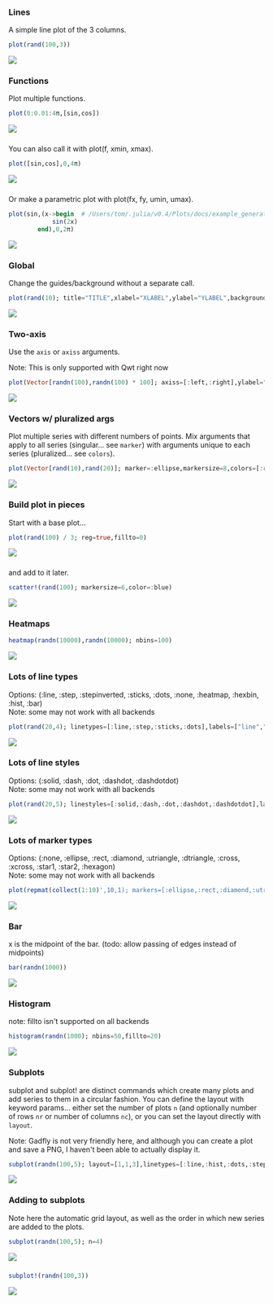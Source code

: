 ### Lines

A simple line plot of the 3 columns.

```julia
plot(rand(100,3))
```

![](../img/immerse/immerse_example_1.png)

### Functions

Plot multiple functions.

```julia
plot(0:0.01:4π,[sin,cos])
```

![](../img/immerse/immerse_example_2.png)

### 

You can also call it with plot(f, xmin, xmax).

```julia
plot([sin,cos],0,4π)
```

![](../img/immerse/immerse_example_3.png)

### 

Or make a parametric plot with plot(fx, fy, umin, umax).

```julia
plot(sin,(x->begin  # /Users/tom/.julia/v0.4/Plots/docs/example_generation.jl, line 33:
            sin(2x)
        end),0,2π)
```

![](../img/immerse/immerse_example_4.png)

### Global

Change the guides/background without a separate call.

```julia
plot(rand(10); title="TITLE",xlabel="XLABEL",ylabel="YLABEL",background_color=RGB(0.5,0.5,0.5))
```

![](../img/immerse/immerse_example_5.png)

### Two-axis

Use the `axis` or `axiss` arguments.

Note: This is only supported with Qwt right now

```julia
plot(Vector[randn(100),randn(100) * 100]; axiss=[:left,:right],ylabel="LEFT",yrightlabel="RIGHT")
```

![](../img/immerse/immerse_example_6.png)

### Vectors w/ pluralized args

Plot multiple series with different numbers of points.  Mix arguments that apply to all series (singular... see `marker`) with arguments unique to each series (pluralized... see `colors`).

```julia
plot(Vector[rand(10),rand(20)]; marker=:ellipse,markersize=8,colors=[:red,:blue])
```

![](../img/immerse/immerse_example_7.png)

### Build plot in pieces

Start with a base plot...

```julia
plot(rand(100) / 3; reg=true,fillto=0)
```

![](../img/immerse/immerse_example_8.png)

### 

and add to it later.

```julia
scatter!(rand(100); markersize=6,color=:blue)
```

![](../img/immerse/immerse_example_9.png)

### Heatmaps



```julia
heatmap(randn(10000),randn(10000); nbins=100)
```

![](../img/immerse/immerse_example_10.png)

### Lots of line types

Options: (:line, :step, :stepinverted, :sticks, :dots, :none, :heatmap, :hexbin, :hist, :bar)  
Note: some may not work with all backends

```julia
plot(rand(20,4); linetypes=[:line,:step,:sticks,:dots],labels=["line","step","sticks","dots"])
```

![](../img/immerse/immerse_example_11.png)

### Lots of line styles

Options: (:solid, :dash, :dot, :dashdot, :dashdotdot)  
Note: some may not work with all backends

```julia
plot(rand(20,5); linestyles=[:solid,:dash,:dot,:dashdot,:dashdotdot],labels=["solid","dash","dot","dashdot","dashdotdot"])
```

![](../img/immerse/immerse_example_12.png)

### Lots of marker types

Options: (:none, :ellipse, :rect, :diamond, :utriangle, :dtriangle, :cross, :xcross, :star1, :star2, :hexagon)  
Note: some may not work with all backends

```julia
plot(repmat(collect(1:10)',10,1); markers=[:ellipse,:rect,:diamond,:utriangle,:dtriangle,:cross,:xcross,:star1,:star2,:hexagon],labels=["ellipse","rect","diamond","utriangle","dtriangle","cross","xcross","star1","star2","hexagon"],markersize=10)
```

![](../img/immerse/immerse_example_13.png)

### Bar

x is the midpoint of the bar. (todo: allow passing of edges instead of midpoints)

```julia
bar(randn(1000))
```

![](../img/immerse/immerse_example_14.png)

### Histogram

note: fillto isn't supported on all backends

```julia
histogram(randn(1000); nbins=50,fillto=20)
```

![](../img/immerse/immerse_example_15.png)

### Subplots

  subplot and subplot! are distinct commands which create many plots and add series to them in a circular fashion.
  You can define the layout with keyword params... either set the number of plots `n` (and optionally number of rows `nr` or 
  number of columns `nc`), or you can set the layout directly with `layout`.  

  Note: Gadfly is not very friendly here, and although you can create a plot and save a PNG, I haven't been able to actually display it.


```julia
subplot(randn(100,5); layout=[1,1,3],linetypes=[:line,:hist,:dots,:step,:bar],nbins=10,legend=false)
```

![](../img/immerse/immerse_example_16.png)

### Adding to subplots

Note here the automatic grid layout, as well as the order in which new series are added to the plots.

```julia
subplot(randn(100,5); n=4)
```

![](../img/immerse/immerse_example_17.png)

### 



```julia
subplot!(randn(100,3))
```

![](../img/immerse/immerse_example_18.png)

